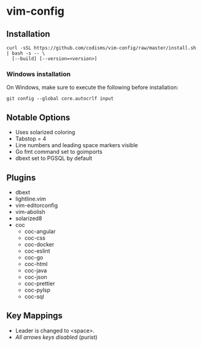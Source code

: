 # vim-config

## Installation

```
curl -sSL https://github.com/codisms/vim-config/raw/master/install.sh | bash -s -- \
  [--build] [--version=<version>]
```

### Windows installation

On Windows, make sure to execute the following before installation:

```
git config --global core.autocrlf input
```

## Notable Options

- Uses solarized coloring
- Tabstop = 4
- Line numbers and leading space markers visible
- Go fmt command set to goimports
- dbext set to PGSQL by default

## Plugins

- dbext
- lightline.vim
- vim-editorconfig
- vim-abolish
- solarized8
- coc
  - coc-angular
  - coc-css
  - coc-docker
  - coc-eslint
  - coc-go
  - coc-html
  - coc-java
  - coc-json
  - coc-prettier
  - coc-pylsp
  - coc-sql

## Key Mappings

- Leader is changed to \<space\>.
- _All arrows keys disabled_ (purist)
